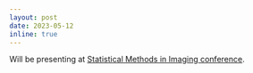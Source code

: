```yaml
---
layout: post
date: 2023-05-12
inline: true
---
```


Will be presenting at [Statistical Methods in Imaging conference](https://www.sph.umn.edu/events-calendar/statistical-methods-in-imaging-2023/).